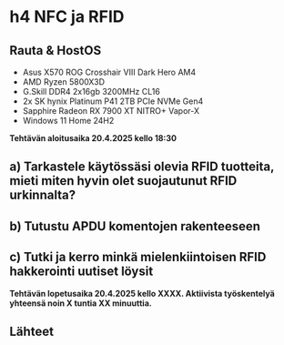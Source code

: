 #  h4 NFC ja RFID

## Rauta & HostOS

- Asus X570 ROG Crosshair VIII Dark Hero AM4
- AMD Ryzen 5800X3D
- G.Skill DDR4 2x16gb 3200MHz CL16
- 2x SK hynix Platinum P41 2TB PCIe NVMe Gen4
- Sapphire Radeon RX 7900 XT NITRO+ Vapor-X
- Windows 11 Home 24H2

**Tehtävän aloitusaika 20.4.2025 kello 18:30**

## a) Tarkastele käytössäsi olevia RFID tuotteita, mieti miten hyvin olet suojautunut RFID urkinnalta?


## b) Tutustu APDU komentojen rakenteeseen

## c) Tutki ja kerro minkä mielenkiintoisen RFID hakkerointi uutiset löysit

**Tehtävän lopetusaika 20.4.2025 kello XXXX. Aktiivista työskentelyä yhteensä noin X tuntia XX minuuttia.**

## Lähteet
